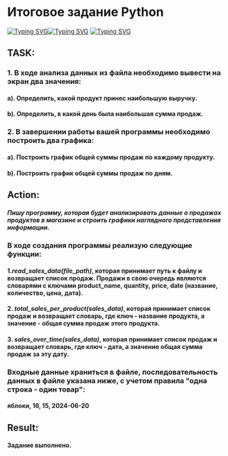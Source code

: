 # **Итоговое задание Python**
[![Typing SVG](https://readme-typing-svg.herokuapp.com?color=%2336BCF7&lines=Филоненко+Александр+Data+Engineer)](https://git.io/typing-svg)[![Typing SVG](https://readme-typing-svg.herokuapp.com?color=%2336BCF7&lines=Филоненко+Александр+Data+Engineer)](https://git.io/typing-svg)
[![Typing SVG](https://readme-typing-svg.herokuapp.com?font=Fira+Code&pause=1000&color=F73C22&width=435&lines=Филоненко+Александр;Data+Engineer)](https://git.io/typing-svg)
## TASK: 
### 1. В ходе анализа данных из файла необходимо вывести на экран два значения:
#### a). Определить, какой продукт принес наибольшую выручку.
#### b). Определить, в какой день была наибольшая сумма продаж.
### 2. В завершении работы вашей программы необходимо построить два графика:
#### a). Построить график общей суммы продаж по каждому продукту.
#### b). Построить график общей суммы продаж по дням.
## Action:
##### Пишу программу, которая будет анализировать данные о продажах продуктов в магазине и строить графики наглядного представления информации.
### В ходе создания программы реализую следующие функции:
####   1.*read_sales_data(file_path)*, которая принимает путь к файлу и возвращает список продаж. Продажи в свою очередь являются словарями с ключами product_name, quantity, price, date (название, количество, цена, дата).
####   2. *total_sales_per_product(sales_data)*, которая принимает список продаж и возвращает словарь, где ключ - название продукта, а значение - общая сумма продаж этого продукта.
####   3. *sales_over_time(sales_data)*, которая принимает список продаж и возвращает словарь, где ключ - дата, а значение общая сумма продаж за эту дату.
### Входные данные храниться в файле, последовательность данных в файле указана ниже, с учетом правила "одна строка - один товар":
#### яблоки, 16, 15, 2024-06-20
## Result:
#### Задание выполнено.
